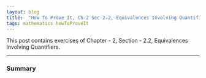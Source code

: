 ```yaml
---
layout: blog
title:  "How To Prove It, Ch-2 Sec-2.2, Equivalences Involving Quantifiers"
tags: mathematics howToProveIt
---
```

This post contains exercises of Chapter - 2, Section - 2.2, Equivalences Involving Quantifiers.
<!--more-->
<hr/>

### Summary

